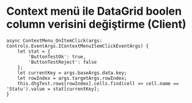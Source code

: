 ﻿# Context menü ile DataGrid boolen column verisini değiştirme (Client)

```
async ContextMenu_OnItemClick(args: Controls.EventArgs.IContextMenuItemClickEventArgs) {    
	let stat = {	    
		'ButtonTestOk': true,	    
		'ButtonTestReject': false	    
	};    
	let currentKey = args.baseArgs.data.key;  
	let rowIndex = args.targetArgs.rowIndex;  
	this.dtgTest.rows[rowIndex].cells.find(cell => cell.name == 'Statu').value = stat[currentKey];
}
```
